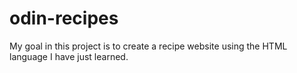 # odin-recipes
My goal in this project is to create a recipe website using the HTML 
language I have just learned.